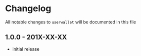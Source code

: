 # Changelog

All notable changes to `userwallet` will be documented in this file

## 1.0.0 - 201X-XX-XX

- initial release
